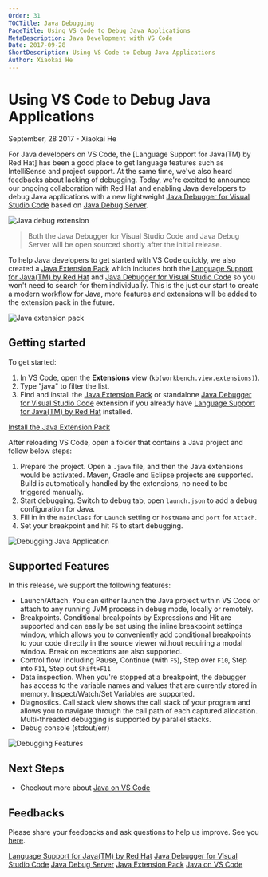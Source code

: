 ```yaml
---
Order: 31
TOCTitle: Java Debugging
PageTitle: Using VS Code to Debug Java Applications
MetaDescription: Java Development with VS Code
Date: 2017-09-28
ShortDescription: Using VS Code to Debug Java Applications
Author: Xiaokai He
---
```

# Using VS Code to Debug Java Applications

September, 28 2017 - Xiaokai He

For Java developers on VS Code, the [Language Support for Java(TM) by Red Hat] has been a good place to get language features such as IntelliSense and project support. At the same time, we've also heard feedbacks about lacking of debugging. Today, we're excited to announce our ongoing collaboration with Red Hat and enabling Java developers to debug Java applications with a new lightweight [Java Debugger for Visual Studio Code](https://marketplace.visualstudio.com/items?itemName=microsoft.vscode-java-debug) based on [Java Debug Server](https://github.com/Microsoft/java-debug).

![Java debug extension](2017_09_28_java-debug-extension.png)

> Both the Java Debugger for Visual Studio Code and Java Debug Server will be open sourced shortly after the initial release.

To help Java developers to get started with VS Code quickly, we also created a [Java Extension Pack](https://marketplace.visualstudio.com/items?itemName=vscjava.vscode-java-pack) which includes both the [Language Support for Java(TM) by Red Hat](https://marketplace.visualstudio.com/items?itemName=redhat.java) and [Java Debugger for Visual Studio Code](https://marketplace.visualstudio.com/items?itemName=microsoft.vscode-java-debug) so you won't need to search for them individually. This is the just our start to create a modern workflow for Java, more features and extensions will be added to the extension pack in the future.

![Java extension pack](2017_09_28_java-extension-pack.png)

## Getting started

To get started:

1. In VS Code, open the **Extensions** view (`kb(workbench.view.extensions)`).
2. Type "java" to filter the list.
3. Find and install the [Java Extension Pack](https://marketplace.visualstudio.com/items?itemName=vscjava.vscode-java-pack) or standalone [Java Debugger for Visual Studio Code](https://marketplace.visualstudio.com/items?itemName=microsoft.vscode-java-debug) extension if you already have [Language Support for Java(TM) by Red Hat](https://marketplace.visualstudio.com/items?itemName=redhat.java) installed.

<a class="tutorial-install-extension-btn" href="vscode:extension/vscjava.vscode-java-pack">Install the Java Extension Pack</a>

After reloading VS Code, open a folder that contains a Java project and follow below steps:

1. Prepare the project. Open a `.java` file, and then the Java extensions would be activated. Maven, Gradle and Eclipse projects are supported. Build is automatically handled by the extensions, no need to be triggered manually.
2. Start debugging. Switch to debug tab, open `launch.json` to add a debug configuration for Java.
3. Fill in in the `mainClass` for `Launch` setting or `hostName` and `port` for `Attach`.
4. Set your breakpoint and hit `F5` to start debugging.

![Debugging Java Application](2017_09_28_java-debug.gif)

## Supported Features

In this release, we support the following features:

- Launch/Attach. You can either launch the Java project within VS Code or attach to any running JVM process in debug mode, locally or remotely.
- Breakpoints. Conditional breakpoints by Expressions and Hit are supported and can easily be set using the inline breakpoint settings window, which allows you to conveniently add conditional breakpoints to your code directly in the source viewer without requiring a modal window. Break on exceptions are also supported.
- Control flow. Including Pause, Continue (with `F5`), Step over `F10`, Step into `F11`, Step out `Shift+F11`
- Data inspection. When you're stopped at a breakpoint, the debugger has access to the variable names and values that are currently stored in memory. Inspect/Watch/Set Variables are supported.
- Diagnostics. Call stack view shows the call stack of your program and allows you to navigate through the call path of each captured allocation. Multi-threaded debugging is supported by parallel stacks.
- Debug console (stdout/err)

![Debugging Features](2017_09_28_debug-features.png)

## Next Steps

- Checkout more about [Java on VS Code](/docs/languages/java.md)

## Feedbacks

Please share your feedbacks and ask questions to help us improve. See you [here](https://gitter.im/Microsoft/vscode-java-debug).

[Language Support for Java(TM) by Red Hat](https://marketplace.visualstudio.com/items?itemName=redhat.java)
[Java Debugger for Visual Studio Code](https://marketplace.visualstudio.com/items?itemName=vscjava.vscode-java-debug)
[Java Debug Server](https://github.com/Microsoft/java-debug)
[Java Extension Pack](https://marketplace.visualstudio.com/items?itemName=vscjava.vscode-java-pack)
[Java on VS Code](https://code.visualstudio.com/docs/languages/java)